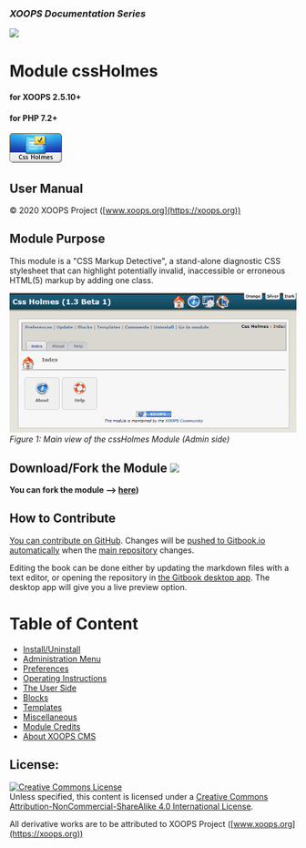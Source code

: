 ### _XOOPS Documentation Series_
![](assets/logoXoops.jpg)

# Module cssHolmes
#### for XOOPS 2.5.10+

#### for PHP 7.2+
      
![](assets/logoModule.png)
            
## User Manual

© 2020 XOOPS Project ([www.xoops.org](https://xoops.org))  

## Module Purpose 

This module is a "CSS Markup Detective", a stand-alone diagnostic CSS stylesheet that can highlight potentially invalid, inaccessible or erroneous HTML(5) markup by adding one class.

![](assets/image001.png)
*Figure 1: Main view of the cssHolmes Module (Admin side)*

## Download/Fork the Module ![](https://xoops.org/images/forkit.png) 

**You can fork the module --> [here](https://github.com/XoopsModules25x/cssholmes))** 

## How to Contribute

[You can contribute on GitHub](https://github.com/XoopsDocs/cssholmes-tutorial). Changes will be [pushed to Gitbook.io automatically](https://xoops.gitbook.io/cssholmes-tutorial/activity) when the [main repository](https://github.com/XoopsDocs/cssholmes-tutorial) changes.

Editing the book can be done either by updating the markdown files with a text editor, or opening the repository in [the Gitbook desktop app](https://github.com/GitbookIO/editor/blob/master/README.md). The desktop app will give you a live preview option.

# Table of Content

* [Install/Uninstall](book/1install.md)
* [Administration Menu](book/2administration.md)
* [Preferences](book/3preferences.md)
* [Operating Instructions](book/4operations.md)
* [The User Side](book/5userside.md)
* [Blocks](book/6blocks.md)
* [Templates](book/7templates.md)
* [Miscellaneous](book/8other.md) 
* [Module Credits](book/9credits.md)
* [About XOOPS CMS](book/10aboutxoops.md)

## License:

<a rel="license" href="http://creativecommons.org/licenses/by-nc-sa/4.0/"><img alt="Creative Commons License" style="border-width:0" src="https://i.creativecommons.org/l/by-nc-sa/4.0/88x31.png" /></a><br />Unless specified, this content is licensed under a <a rel="license" href="http://creativecommons.org/licenses/by-nc-sa/4.0/">Creative Commons Attribution-NonCommercial-ShareAlike 4.0 International License</a>.

All derivative works are to be attributed to XOOPS Project ([www.xoops.org](https://xoops.org))
